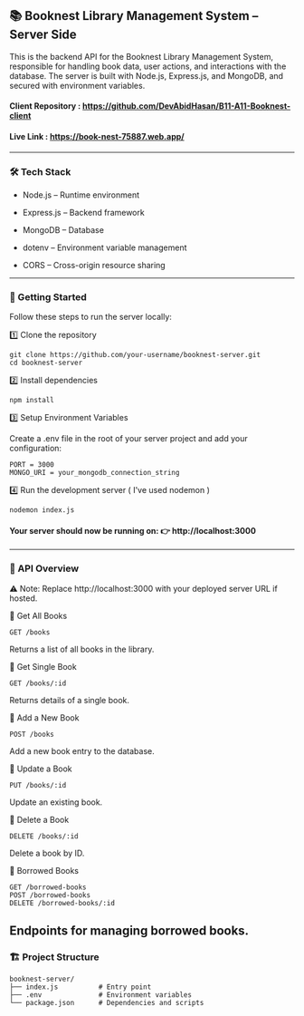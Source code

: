 ## 📚 Booknest Library Management System – Server Side

This is the backend API for the Booknest Library Management System, responsible for handling book data, user actions, and interactions with the database. The server is built with Node.js, Express.js, and MongoDB, and secured with environment variables.
#### Client Repository : https://github.com/DevAbidHasan/B11-A11-Booknest-client 
#### Live Link : https://book-nest-75887.web.app/
---
### 🛠 Tech Stack

- Node.js – Runtime environment

- Express.js – Backend framework

- MongoDB – Database

- dotenv – Environment variable management

- CORS – Cross-origin resource sharing
---

### 🚀 Getting Started

Follow these steps to run the server locally:

1️⃣ Clone the repository
```
git clone https://github.com/your-username/booknest-server.git
cd booknest-server
```
2️⃣ Install dependencies
```
npm install
```
3️⃣ Setup Environment Variables

Create a .env file in the root of your server project and add your configuration:
```
PORT = 3000
MONGO_URI = your_mongodb_connection_string

```
4️⃣ Run the development server
( I've used nodemon )
```
nodemon index.js
```


#### Your server should now be running on: 👉 http://localhost:3000
---
### 📌 API Overview

⚠️ Note: Replace http://localhost:3000 with your deployed server URL if hosted.

🔹 Get All Books
```
GET /books
```

Returns a list of all books in the library.

🔹 Get Single Book
```
GET /books/:id
```

Returns details of a single book.

🔹 Add a New Book
```
POST /books
```

Add a new book entry to the database.

🔹 Update a Book
```
PUT /books/:id
```

Update an existing book.

🔹 Delete a Book
```
DELETE /books/:id
```

Delete a book by ID.

🔹 Borrowed Books
```
GET /borrowed-books
POST /borrowed-books
DELETE /borrowed-books/:id
```

Endpoints for managing borrowed books.
---
### 🏗 Project Structure
```
booknest-server/
├── index.js          # Entry point 
├── .env              # Environment variables
└── package.json      # Dependencies and scripts
``` 
